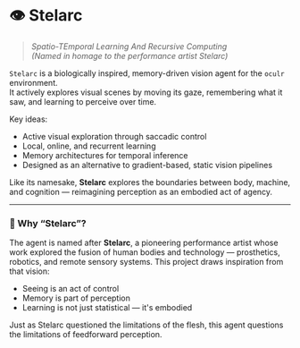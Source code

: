 # 👁 Stelarc

> *Spatio-TEmporal Learning And Recursive Computing*  
> *(Named in homage to the performance artist Stelarc)*

`Stelarc` is a biologically inspired, memory-driven vision agent for the `oculr` environment.  
It actively explores visual scenes by moving its gaze, remembering what it saw, and learning to perceive over time.

Key ideas:
- Active visual exploration through saccadic control
- Local, online, and recurrent learning
- Memory architectures for temporal inference
- Designed as an alternative to gradient-based, static vision pipelines

Like its namesake, **Stelarc** explores the boundaries between body, machine, and cognition — reimagining perception as an embodied act of agency.

---

### 🧬 Why “Stelarc”?

The agent is named after **Stelarc**, a pioneering performance artist whose work explored the fusion of human bodies and technology — prosthetics, robotics, and remote sensory systems. This project draws inspiration from that vision:

- Seeing is an act of control
- Memory is part of perception
- Learning is not just statistical — it's embodied

Just as Stelarc questioned the limitations of the flesh, this agent questions the limitations of feedforward perception.
